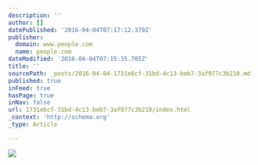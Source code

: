 ```yaml
---
description: ''
author: []
datePublished: '2016-04-04T07:17:12.379Z'
publisher:
  domain: www.people.com
  name: people.com
dateModified: '2016-04-04T07:15:35.705Z'
title: ''
sourcePath: _posts/2016-04-04-1731e6cf-31bd-4c13-beb7-3af977c3b210.md
published: true
inFeed: true
hasPage: true
inNav: false
url: 1731e6cf-31bd-4c13-beb7-3af977c3b210/index.html
_context: 'http://schema.org'
_type: Article

---
```

![](http://img2.timeinc.net/people/i/2015/news/150608/paris-jackson-435.jpg)